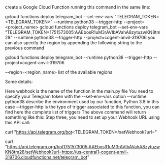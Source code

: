 create a Google Cloud Function running this command in the same line:

gcloud functions deploy telegram_bot --set-env-vars "TELEGRAM_TOKEN=<TELEGRAM_TOKEN>" --runtime python38 --trigger-http --project=<project_name>
gcloud functions deploy telegram_bot --set-env-vars "TELEGRAM_TOKEN=1751573005:AAEbosR1uM3rAVIbAVahA8zytuzwKN8tm28" --runtime python38 --trigger-http --project=cogent-anvil-319706
you can also specify the region by appending the following string to the previous command

gcloud functions deploy telegram_bot --runtime python38 --trigger-http --project=cogent-anvil-319706

--region=<region_name>
list of the available regions

Some details:

Here webhook is the name of the function in the main.py file
You need to specify your Telegram token with the --set-env-vars option
--runtime python38 describe the environment used by our function, Python 3.8 in this case
--trigger-http is the type of trigger associated to this function, you can find here the complete list of triggers The above command will return something like this:
Step three, you need to set up your Webhook URL using this API call:

curl "https://api.telegram.org/bot<TELEGRAM_TOKEN>/setWebhook?url=<URL>"

curl "https://api.telegram.org/bot1751573005:AAEbosR1uM3rAVIbAVahA8zytuzwKN8tm28/setWebhook?url=https://us-central1-cogent-anvil-319706.cloudfunctions.net/telegram_bot"
